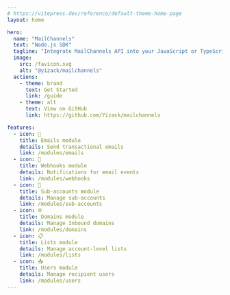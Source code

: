 ```yaml
---
# https://vitepress.dev/reference/default-theme-home-page
layout: home

hero:
  name: "MailChannels"
  text: "Node.js SDK"
  tagline: "Integrate MailChannels API into your JavaScript or TypeScript server-side applications."
  image:
    src: /favicon.svg
    alt: "@yizack/mailchannels"
  actions:
    - theme: brand
      text: Get Started
      link: /guide
    - theme: alt
      text: View on GitHub
      link: https://github.com/Yizack/mailchannels

features:
  - icon: 📧
    title: Emails module
    details: Send transactional emails
    link: /modules/emails
  - icon: 📢
    title: Webhooks module
    details: Notifications for email events
    link: /modules/webhooks
  - icon: 🪪
    title: Sub-accounts module
    details: Manage sub-accounts
    link: /modules/sub-accounts
  - icon: 🌐
    title: Domains module
    details: Manage Inbound domains
    link: /modules/domains
  - icon: 📋
    title: Lists module
    details: Manage account-level lists
    link: /modules/lists
  - icon: 📥
    title: Users module
    details: Manage recipient users
    link: /modules/users
---
```


<!-- @include: ../README.md#note -->
<!-- @include: ../README.md#roadmap -->
